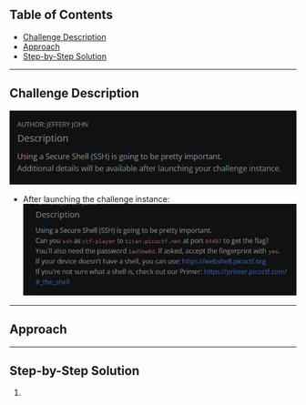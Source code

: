 ## Table of Contents
- [Challenge Description](#challenge-description)
- [Approach](#approach)
- [Step-by-Step Solution](#step-by-step-solution)

---

## Challenge Description
![](https://github.com/mushy2005/picoCTF/blob/main/Challenges/The%20Beginner's%20Guide%20to%20the%20picoGym/Section%201%20(Sanity)/Super%20SSH/images/initial.png)
- After launching the challenge instance:
![](https://github.com/mushy2005/picoCTF/blob/main/Challenges/The%20Beginner's%20Guide%20to%20the%20picoGym/Section%201%20(Sanity)/Super%20SSH/images/updtd.png)

---

## Approach


---

## Step-by-Step Solution
1. 
   


